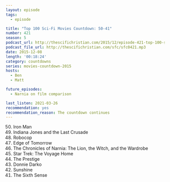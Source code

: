 ```yaml
---
layout: episode
tags:
  - episode

title: "Top 100 Sci-Fi Movies Countdown: 50-41"
number: 421
season: 5
podcast_url: http://thescifichristian.com/2015/12/episode-421-top-100-sci-fi-movies-countdown-50-41/
podcast_file_url: http://thescifichristian.com/sfc/sfc0421.mp3
date: 2015-12-08
length: '00:18:24'
category: countdowns
series: movies-countdown-2015
hosts:
  - Ben
  - Matt

future_episodes:
  - Narnia on film comparison

last_listen: 2021-03-26
recommendation: yes
recommendation_reason: The countdown continues
---
```


<ol start="50" reversed>
<li>Iron Man
<li>Indiana Jones and the Last Crusade
<li>Robocop
<li>Edge of Tomorrow
<li>The Chronicles of Narnia: The Lion, the Witch, and the Wardrobe
<li>Star Trek: The Voyage Home
<li>The Prestige
<li>Donnie Darko
<li>Sunshine
<li>The Sixth Sense
</ol>